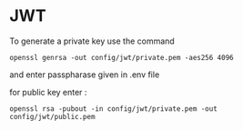 # JWT

To generate a private key use the command

`openssl genrsa -out config/jwt/private.pem -aes256 4096`

and enter passpharase given in .env file

for public key enter :

`openssl rsa -pubout -in config/jwt/private.pem -out config/jwt/public.pem`
